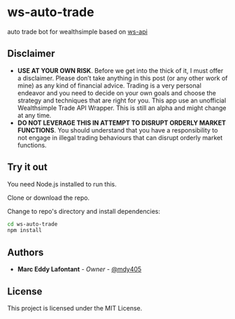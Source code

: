 # ws-auto-trade
auto trade bot for wealthsimple based on [ws-api](https://github.com/ahmedsakr/wstrade-api)

## Disclaimer

* **USE AT YOUR OWN RISK**. Before we get into the thick of it, I must offer a disclaimer. Please don’t take anything in this post (or any other work of mine) as any kind of financial advice. Trading is a very personal endeavor and you need to decide on your own goals and choose the strategy and techniques that are right for you. This app use an unofficial Wealthsimple Trade API Wrapper. This is still an alpha and might change at any time.
*  **DO NOT LEVERAGE THIS IN ATTEMPT TO DISRUPT ORDERLY MARKET FUNCTIONS**. You should understand that you have a responsibility to not engage in illegal trading behaviours that can disrupt orderly market functions.

## Try it out

You need Node.js installed to run this.

Clone or download the repo.

Change to repo's directory and install dependencies:

```bash
cd ws-auto-trade
npm install
```

## Authors

* **Marc Eddy Lafontant** - *Owner* - [@mdy405](https://github.com/mdy405)

## License

This project is licensed under the MIT License.